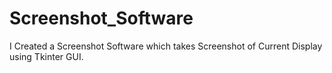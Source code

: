 # Screenshot_Software
I Created a Screenshot Software which takes Screenshot of Current Display using Tkinter GUI.
